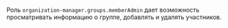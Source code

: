 Роль `organization-manager.groups.memberAdmin` дает возможность просматривать информацию о группе, добавлять и удалять участников.
